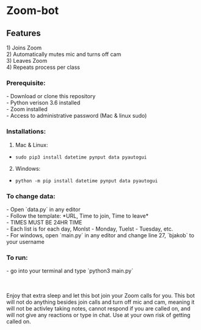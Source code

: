 # Zoom-bot
<H2>Features</H2>
 1) Joins Zoom<br>
 2) Automatically mutes mic and turns off cam<br>
 3) Leaves Zoom<br>
 4) Repeats process per class<br>


<H3>Prerequisite:</H3>
- Download or clone this repository<br>
- Python verison 3.6 installed<br>
- Zoom installed<br>
- Access to administrative password (Mac & linux sudo)


<h3>Installations:</h3>

1) Mac & Linux:
 - `sudo pip3 install datetime pynput data pyautogui`
2) Windows: 
 - `python -m pip install datetime pynput data pyautogui`
  
<h3>To change data:</h3>
  - Open `data.py` in any editor<br>
  - Follow the template: *URL, Time to join, Time to leave*<br>
  - TIMES MUST BE 24HR TIME<br>
  - Each list is for each day, Monlst - Monday, Tuelst - Tuesday, etc.<br>
  - For windows, open `main.py` in any editor and change line 27, `bjakob` to your username<br>

<h3>To run:</h3>
  - go into your terminal and type `python3 main.py`


<br><br>
Enjoy that extra sleep and let this bot join your Zoom calls for you. This bot will not do anything besides join calls and turn off mic and cam, meaning it will   not be activley taking notes, cannot respond if you are called on, and will not give any reactions or type in chat. Use at your own risk of getting called on.
